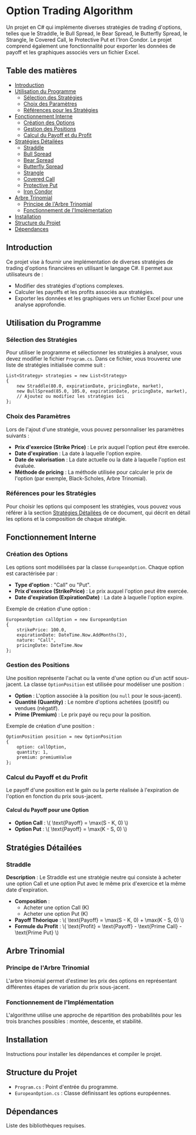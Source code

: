 <h1>Option Trading Algorithm</h1>

<p>Un projet en C# qui implémente diverses stratégies de trading d'options, telles que le Straddle, le Bull Spread, le Bear Spread, le Butterfly Spread, le Strangle, le Covered Call, le Protective Put et l'Iron Condor. Le projet comprend également une fonctionnalité pour exporter les données de payoff et les graphiques associés vers un fichier Excel.</p>

<h2>Table des matières</h2>
<ul>
  <li><a href="#introduction">Introduction</a></li>
  <li><a href="#utilisation-du-programme">Utilisation du Programme</a>
    <ul>
      <li><a href="#sélection-des-stratégies">Sélection des Stratégies</a></li>
      <li><a href="#choix-des-paramètres">Choix des Paramètres</a></li>
      <li><a href="#références-pour-les-stratégies">Références pour les Stratégies</a></li>
    </ul>
  </li>
  <li><a href="#fonctionnement-interne">Fonctionnement Interne</a>
    <ul>
      <li><a href="#création-des-options">Création des Options</a></li>
      <li><a href="#gestion-des-positions">Gestion des Positions</a></li>
      <li><a href="#calcul-du-payoff-et-du-profit">Calcul du Payoff et du Profit</a></li>
    </ul>
  </li>
  <li><a href="#stratégies-détaillées">Stratégies Détailées</a>
    <ul>
      <li><a href="#straddle">Straddle</a></li>
      <li><a href="#bull-spread">Bull Spread</a></li>
      <li><a href="#bear-spread">Bear Spread</a></li>
      <li><a href="#butterfly-spread">Butterfly Spread</a></li>
      <li><a href="#strangle">Strangle</a></li>
      <li><a href="#covered-call">Covered Call</a></li>
      <li><a href="#protective-put">Protective Put</a></li>
      <li><a href="#iron-condor">Iron Condor</a></li>
    </ul>
  </li>
  <li><a href="#arbre-trinomial">Arbre Trinomial</a>
    <ul>
      <li><a href="#principe-de-larbre-trinomial">Principe de l'Arbre Trinomial</a></li>
      <li><a href="#fonctionnement-de-limplémentation">Fonctionnement de l'Implémentation</a></li>
    </ul>
  </li>
  <li><a href="#installation">Installation</a></li>
  <li><a href="#structure-du-projet">Structure du Projet</a></li>
  <li><a href="#dépendances">Dépendances</a></li>
</ul>

<h2 id="introduction">Introduction</h2>
<p>Ce projet vise à fournir une implémentation de diverses stratégies de trading d'options financières en utilisant le langage C#. Il permet aux utilisateurs de :</p>
<ul>
  <li>Modifier des stratégies d'options complexes.</li>
  <li>Calculer les payoffs et les profits associés aux stratégies.</li>
  <li>Exporter les données et les graphiques vers un fichier Excel pour une analyse approfondie.</li>
</ul>

<h2 id="utilisation-du-programme">Utilisation du Programme</h2>

<h3 id="sélection-des-stratégies">Sélection des Stratégies</h3>
<p>Pour utiliser le programme et sélectionner les stratégies à analyser, vous devez modifier le fichier <code>Program.cs</code>. Dans ce fichier, vous trouverez une liste de stratégies initialisée comme suit :</p>

<pre><code>List&lt;Strategy&gt; strategies = new List&lt;Strategy&gt;
{
    new Straddle(80.0, expirationDate, pricingDate, market),
    new BullSpread(85.0, 105.0, expirationDate, pricingDate, market),
    // Ajoutez ou modifiez les stratégies ici
};
</code></pre>

<h3 id="choix-des-paramètres">Choix des Paramètres</h3>
<p>Lors de l'ajout d'une stratégie, vous pouvez personnaliser les paramètres suivants :</p>
<ul>
  <li><strong>Prix d'exercice (Strike Price)</strong> : Le prix auquel l'option peut être exercée.</li>
  <li><strong>Date d'expiration</strong> : La date à laquelle l'option expire.</li>
  <li><strong>Date de valorisation</strong> : La date actuelle ou la date à laquelle l'option est évaluée.</li>
  <li><strong>Méthode de pricing</strong> : La méthode utilisée pour calculer le prix de l'option (par exemple, Black-Scholes, Arbre Trinomial).</li>
</ul>

<h3 id="références-pour-les-stratégies">Références pour les Stratégies</h3>
<p>Pour choisir les options qui composent les stratégies, vous pouvez vous référer à la section <a href="#stratégies-détaillées">Stratégies Détailées</a> de ce document, qui décrit en détail les options et la composition de chaque stratégie.</p>

<h2 id="fonctionnement-interne">Fonctionnement Interne</h2>

<h3 id="création-des-options">Création des Options</h3>
<p>Les options sont modélisées par la classe <code>EuropeanOption</code>. Chaque option est caractérisée par :</p>
<ul>
  <li><strong>Type d'option</strong> : "Call" ou "Put".</li>
  <li><strong>Prix d'exercice (StrikePrice)</strong> : Le prix auquel l'option peut être exercée.</li>
  <li><strong>Date d'expiration (ExpirationDate)</strong> : La date à laquelle l'option expire.</li>
</ul>

<p>Exemple de création d'une option :</p>
<pre><code>EuropeanOption callOption = new EuropeanOption
{
    strikePrice: 100.0,
    expirationDate: DateTime.Now.AddMonths(3),
    nature: "Call",
    pricingDate: DateTime.Now
};
</code></pre>

<h3 id="gestion-des-positions">Gestion des Positions</h3>
<p>Une position représente l'achat ou la vente d'une option ou d'un actif sous-jacent. La classe <code>OptionPosition</code> est utilisée pour modéliser une position :</p>
<ul>
  <li><strong>Option</strong> : L'option associée à la position (ou <code>null</code> pour le sous-jacent).</li>
  <li><strong>Quantité (Quantity)</strong> : Le nombre d'options achetées (positif) ou vendues (négatif).</li>
  <li><strong>Prime (Premium)</strong> : Le prix payé ou reçu pour la position.</li>
</ul>

<p>Exemple de création d'une position :</p>
<pre><code>OptionPosition position = new OptionPosition
{
    option: callOption,
    quantity: 1,
    premium: premiumValue
};
</code></pre>

<h3 id="calcul-du-payoff-et-du-profit">Calcul du Payoff et du Profit</h3>
<p>Le payoff d'une position est le gain ou la perte réalisée à l'expiration de l'option en fonction du prix sous-jacent.</p>

<h4>Calcul du Payoff pour une Option</h4>
<ul>
  <li><strong>Option Call</strong> : \( \text{Payoff} = \max(S - K, 0) \)</li>
  <li><strong>Option Put</strong> : \( \text{Payoff} = \max(K - S, 0) \)</li>
</ul>

<h2 id="stratégies-détaillées">Stratégies Détailées</h2>

<h3 id="straddle">Straddle</h3>
<p><strong>Description</strong> : Le Straddle est une stratégie neutre qui consiste à acheter une option Call et une option Put avec le même prix d'exercice et la même date d'expiration.</p>

<ul>
  <li><strong>Composition</strong> :
    <ul>
      <li>Acheter une option Call (K)</li>
      <li>Acheter une option Put (K)</li>
    </ul>
  </li>
  <li><strong>Payoff Théorique</strong> : \( \text{Payoff} = \max(S - K, 0) + \max(K - S, 0) \)</li>
  <li><strong>Formule du Profit</strong> : \( \text{Profit} = \text{Payoff} - \text{Prime Call} - \text{Prime Put} \)</li>
</ul>

<!-- Continue de cette manière pour chaque stratégie (Bull Spread, Bear Spread, etc.) -->

<h2 id="arbre-trinomial">Arbre Trinomial</h2>
<h3 id="principe-de-larbre-trinomial">Principe de l'Arbre Trinomial</h3>
<p>L'arbre trinomial permet d'estimer les prix des options en représentant différentes étapes de variation du prix sous-jacent.</p>

<h3 id="fonctionnement-de-limplémentation">Fonctionnement de l'Implémentation</h3>
<p>L'algorithme utilise une approche de répartition des probabilités pour les trois branches possibles : montée, descente, et stabilité.</p>

<h2 id="installation">Installation</h2>
<p>Instructions pour installer les dépendances et compiler le projet.</p>

<h2 id="structure-du-projet">Structure du Projet</h2>
<ul>
  <li><code>Program.cs</code> : Point d'entrée du programme.</li>
  <li><code>EuropeanOption.cs</code> : Classe définissant les options européennes.</li>
  <!-- Autres fichiers de structure du projet -->
</ul>

<h2 id="dépendances">Dépendances</h2>
<p>Liste des bibliothèques requises.</p>

